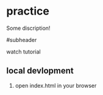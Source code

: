 # practice

Some discription!

#subheader

watch tutorial

## local devlopment

1. open index.html in your browser
